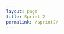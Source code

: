```yaml
---
layout: page
title: Sprint 2 
permalink: /sprint2/
---
```

<html lang="en">
<head>
    <meta charset="UTF-8">
    <meta name="viewport" content="width=device-width, initial-scale=1.0">
    <title>Part 1 - Fundamentals</title>
    <style>
        nav ul {
            list-style-type: none;
            margin: 0;
            padding: 0;
            overflow: hidden;
            background-color: #15935d;
            display: flex;
            justify-content: center;
        }

        nav li {
            margin: 0 10px;
        }

        nav li a {
            display: inline-block;
            color: white;
            text-align: center;
            padding: 10px 20px;
            text-decoration: none;
            transition: all 0.3s ease;
            font-weight: bold;
            background-color: #2980b9;
            border-radius: 5px;
            border: none;
            cursor: pointer;
        }

        nav li a:hover {
            background-color: #155f91;
            transform: scale(1.1);
        }

        /* General page styling */
        h1 {
            color: #2c3e50;
            text-align: center;
            margin-top: 20px;
        }

        .container {
            background-color: white;
            padding: 20px;
            border-radius: 8px;
            box-shadow: 0px 4px 8px rgba(0, 0, 0, 0.1);
            margin: 20px auto;
            width: 80%;
            max-width: 800px;
        }

        h2 {
            color: #2980b9;
            font-size: 24px;
            margin-top: 20px;
        }

        p {
            font-size: 1.1em;
            line-height: 1.6;
        }

        ul {
            list-style-type: disc;
            padding-left: 20px;
        }

        li {
            margin-bottom: 10px;
            font-size: 1.1em;
        }
    </style>
</head>

<body>

<nav>
    <ul>
        <li><a href="https://nighthawkcoders.github.io/portfolio_2025/csp/big-idea/p3/fundamentals">Period 3 Lessons</a></li>
        <li><a href="https://docs.google.com/spreadsheets/d/1eHGWIXPmFyhhdkjCYhULZZxweWrCLLZLY0NlReUTi7c/edit?gid=0#gid=0">Period 3 Schedule</a></li>
        <li><a href="https://nighthawkcoders.github.io/portfolio_2025/csp/big-idea/p3/3-2/">3.2 Lesson</a></li>
        <li><a href="https://docs.google.com/spreadsheets/d/14h1omXeuwfE-chlK-InGmzPGwLkhnY1mPBVatxFL13c/edit?usp=sharing">3.2 Grades</a></li>
        <li><a href="https://nighthawkcoders.github.io/portfolio_2025/csse/javascript/fundamentals/for-loops/">JavaScript For Loops and Sprites</a></li>
        <li><a href="https://gabrielac07.github.io/gabi_2025/hacks-3.1-3.4/">3.1 and 3.4 Hacks</a></li>
        <li><a href="https://gabrielac07.github.io/gabi_2025/hacks-3.3-3.5/">3.3 and 3.5 Hacks</a></li>
        <li><a href="https://gabrielac07.github.io/gabi_2025/hacks-3.6-3.7/">3.6 and 3.7 Hacks</a></li>
        <li><a href="https://gabrielac07.github.io/gabi_2025/hacks-3.8/">3.8 Hacks</a></li>
        <li><a href="https://gabrielac07.github.io/gabi_2025/hacks-3.10/">3.10 Hacks</a></li>
        <li><a href="https://gabrielac07.github.io/gabi_2025/hacks-final/">Final Hacks</a></li>
    </ul>
</nav>

<h1>Part 1 - Fundamentals</h1>

<div class="container">
    <h2>This Unit Overview</h2>
    <p>In this unit, I learned about the foundational concepts of programming, which are crucial for understanding how to develop and think about algorithms and logic in coding. Here are the key topics that were presented:</p>

    <ul>
        <li><strong>3.1 Variables:</strong> Learn about variables, which are used to store data that can be reused and manipulated throughout the program.</li>
        <li><strong>3.2 Data Abstraction:</strong> Data abstraction involves using variables and data structures to manage and simplify the complexity of programs.</li>
        <li><strong>3.3 Mathematical Expressions:</strong> Understand how to use operators and expressions to perform calculations and manipulate data.</li>
        <li><strong>3.4 Strings:</strong> Learn about string data types and how to manipulate text within your programs.</li>
        <li><strong>3.5 Booleans:</strong> Dive into Boolean logic, which helps make decisions in your code using true or false values.</li>
        <li><strong>3.6 Conditionals:</strong> Explore conditionals, which allow your program to make decisions based on specific criteria.</li>
        <li><strong>3.7 Nested Conditionals:</strong> Learn how to use conditionals inside other conditionals to handle more complex decision-making.</li>
        <li><strong>3.8 Iteration:</strong> Understand loops and iteration, which allow for repetitive tasks to be automated and executed multiple times.</li>
        <li><strong>3.10 Lists:</strong> Study how to use lists (arrays) to store and manage collections of data within your program.</li>
    </ul>
</div>

</body>
</html>
